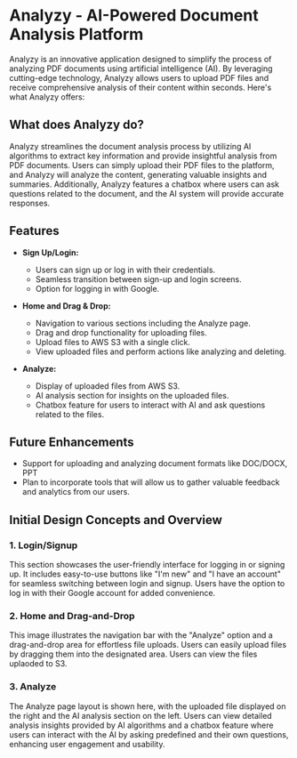 # Analyzy - AI-Powered Document Analysis Platform

Analyzy is an innovative application designed to simplify the process of analyzing PDF documents using artificial intelligence (AI). By leveraging cutting-edge technology, Analyzy allows users to upload PDF files and receive comprehensive analysis of their content within seconds. Here's what Analyzy offers:

## What does Analyzy do?

Analyzy streamlines the document analysis process by utilizing AI algorithms to extract key information and provide insightful analysis from PDF documents. Users can simply upload their PDF files to the platform, and Analyzy will analyze the content, generating valuable insights and summaries. Additionally, Analyzy features a chatbox where users can ask questions related to the document, and the AI system will provide accurate responses.

## Features

- **Sign Up/Login:**
  - Users can sign up or log in with their credentials.
  - Seamless transition between sign-up and login screens.
  - Option for logging in with Google.

- **Home and Drag & Drop:**
  - Navigation to various sections including the Analyze page.
  - Drag and drop functionality for uploading files.
  - Upload files to AWS S3 with a single click.
  - View uploaded files and perform actions like analyzing and deleting.

- **Analyze:**
  - Display of uploaded files from AWS S3.
  - AI analysis section for insights on the uploaded files.
  - Chatbox feature for users to interact with AI and ask questions related to the files.

## Future Enhancements
 - Support for uploading and analyzing document formats like DOC/DOCX, PPT
 - Plan to incorporate tools that will allow us to gather valuable feedback and analytics from our users.



## Initial Design Concepts and Overview

### 1. Login/Signup


This section showcases the user-friendly interface for logging in or signing up. It includes easy-to-use buttons like "I'm new" and "I have an account" for seamless switching between login and signup. Users have the option to log in with their Google account for added convenience.

### 2. Home and Drag-and-Drop


This image illustrates the navigation bar with the "Analyze" option and a drag-and-drop area for effortless file uploads. Users can easily upload files by dragging them into the designated area. Users can view the files uplaoded to S3.

### 3. Analyze


The Analyze page layout is shown here, with the uploaded file displayed on the right and the AI analysis section on the left. Users can view detailed analysis insights provided by AI algorithms and a chatbox feature where users can interact with the AI by asking predefined and their own questions, enhancing user engagement and usability.

